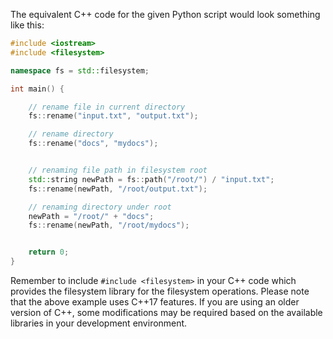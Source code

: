 The equivalent C++ code for the given Python script would look something like this:

```cpp
#include <iostream>
#include <filesystem>

namespace fs = std::filesystem;

int main() {

    // rename file in current directory 
    fs::rename("input.txt", "output.txt");

    // rename directory 
    fs::rename("docs", "mydocs");


    // renaming file path in filesystem root
    std::string newPath = fs::path("/root/") / "input.txt";
    fs::rename(newPath, "/root/output.txt");

    // renaming directory under root 
    newPath = "/root/" + "docs";
    fs::rename(newPath, "/root/mydocs");


    return 0;
}
```
Remember to include `#include <filesystem>` in your C++ code which provides the filesystem library for the filesystem operations.
Please note that the above example uses C++17 features. If you are using an older version of C++, some modifications may be required based on the available libraries in your development environment.
